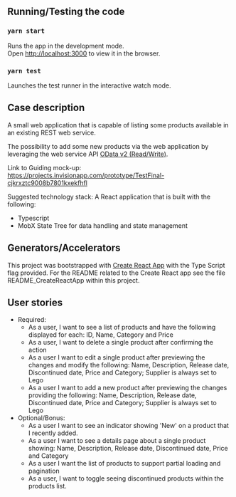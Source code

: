 
## Running/Testing the code

### `yarn start`

Runs the app in the development mode.<br />
Open [http://localhost:3000](http://localhost:3000) to view it in the browser.

### `yarn test`

Launches the test runner in the interactive watch mode.<br />

## Case description 

A small web application that is capable of listing some products available in an existing REST web service.

The possibility to add some new products via the web application by leveraging the web service API [OData v2 (Read/Write)](https://www.odata.org/odata-services/).

Link to Guiding mock-up: https://projects.invisionapp.com/prototype/TestFinal-cjkrxztc9008b7801kxekfhfl

Suggested technology stack:
A React application that is built with the following:
- Typescript
- MobX State Tree for data handling and state management

## Generators/Accelerators

This project was bootstrapped with [Create React App](https://github.com/facebook/create-react-app) with the Type Script flag provided.
For the README related to the Create React app see the file README_CreateReactApp within this project.

## User stories

- Required:
    - As a user, I want to see a list of products and have the following displayed for each: ID, Name, Category and Price
    - As a user, I want to delete a single product after confirming the action
    - As a user I want to edit a single product after previewing the changes and modify the following: Name, Description, Release date, Discontinued date, Price and Category; Supplier is always set to Lego
    - As a user I want to add a new product after previewing the changes providing the following: Name, Description, Release date, Discontinued date, Price and Category; Supplier is always set to Lego
- Optional/Bonus:
    - As a user I want to see an indicator showing 'New' on a product that I recently added.
    - As a user I want to see a details page about a single product showing: Name, Description, Release date, Discontinued date, Price and Category
    - As a user I want the list of products to support partial loading and pagination
    - As a user, I want to toggle seeing discontinued products within the products list.